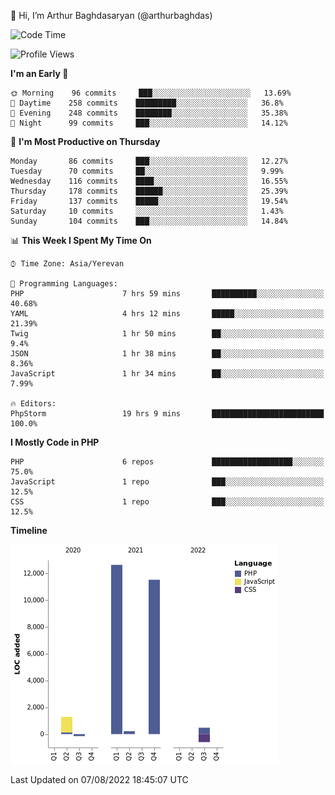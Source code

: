 👋 Hi, I’m Arthur Baghdasaryan (@arthurbaghdas)


<!--START_SECTION:waka-->
![Code Time](http://img.shields.io/badge/Code%20Time-216%20hrs%205%20mins-blue)

![Profile Views](http://img.shields.io/badge/Profile%20Views-0-blue)

**I'm an Early 🐤** 

```text
🌞 Morning    96 commits     ███░░░░░░░░░░░░░░░░░░░░░░   13.69% 
🌆 Daytime    258 commits    █████████░░░░░░░░░░░░░░░░   36.8% 
🌃 Evening    248 commits    ████████░░░░░░░░░░░░░░░░░   35.38% 
🌙 Night      99 commits     ███░░░░░░░░░░░░░░░░░░░░░░   14.12%

```
📅 **I'm Most Productive on Thursday** 

```text
Monday       86 commits     ███░░░░░░░░░░░░░░░░░░░░░░   12.27% 
Tuesday      70 commits     ██░░░░░░░░░░░░░░░░░░░░░░░   9.99% 
Wednesday    116 commits    ████░░░░░░░░░░░░░░░░░░░░░   16.55% 
Thursday     178 commits    ██████░░░░░░░░░░░░░░░░░░░   25.39% 
Friday       137 commits    █████░░░░░░░░░░░░░░░░░░░░   19.54% 
Saturday     10 commits     ░░░░░░░░░░░░░░░░░░░░░░░░░   1.43% 
Sunday       104 commits    ███░░░░░░░░░░░░░░░░░░░░░░   14.84%

```


📊 **This Week I Spent My Time On** 

```text
⌚︎ Time Zone: Asia/Yerevan

💬 Programming Languages: 
PHP                      7 hrs 59 mins       ██████████░░░░░░░░░░░░░░░   40.68% 
YAML                     4 hrs 12 mins       █████░░░░░░░░░░░░░░░░░░░░   21.39% 
Twig                     1 hr 50 mins        ██░░░░░░░░░░░░░░░░░░░░░░░   9.4% 
JSON                     1 hr 38 mins        ██░░░░░░░░░░░░░░░░░░░░░░░   8.36% 
JavaScript               1 hr 34 mins        ██░░░░░░░░░░░░░░░░░░░░░░░   7.99%

🔥 Editors: 
PhpStorm                 19 hrs 9 mins       █████████████████████████   100.0%

```

**I Mostly Code in PHP** 

```text
PHP                      6 repos             ██████████████████░░░░░░░   75.0% 
JavaScript               1 repo              ███░░░░░░░░░░░░░░░░░░░░░░   12.5% 
CSS                      1 repo              ███░░░░░░░░░░░░░░░░░░░░░░   12.5%

```


**Timeline**

![Chart not found](https://raw.githubusercontent.com/arthurbaghdas/arthurbaghdas/main/charts/bar_graph.png) 


 Last Updated on 07/08/2022 18:45:07 UTC
<!--END_SECTION:waka-->
